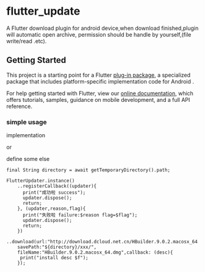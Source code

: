 # flutter_update

A  Flutter download plugin for android device,when download finished,plugin will automatic open archive,
permission should be handle by yourself,(file write/read .etc).

## Getting Started

This project is a starting point for a Flutter
[plug-in package](https://flutter.dev/developing-packages/),
a specialized package that includes platform-specific implementation code for
Android .

For help getting started with Flutter, view our
[online documentation](https://flutter.dev/docs), which offers tutorials,
samples, guidance on mobile development, and a full API reference.



### simple usage

implementation

[path_provider]: https://pub.dev/packages/path_provider

 or

define some else

```
final String directory = await getTemporaryDirectory().path;

FlutterUpdater.instance()
    ..registerCallback((updater){
      print("成功啦 success");
      updater.dispose();
      return;
    }, (updater,reason,flag){
      print("失败啦 failure:$reason flag=$flag");
      updater.dispose();
      return;
    })
    ..download(url:"http://download.dcloud.net.cn/HBuilder.9.0.2.macosx_64.dmg",
    savePath:"${directory}/xxx/",
    fileName:"HBuilder.9.0.2.macosx_64.dmg",callback: (desc){
     print("install desc $f");
    });
```